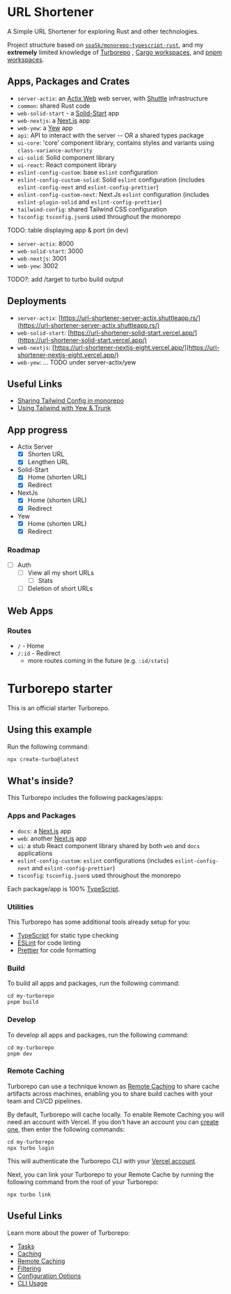 # URL Shortener

A Simple URL Shortener for exploring Rust and other technologies.

Project structure based on [`spa5k/monorepo-typescript-rust`](https://github.com/spa5k/monorepo-typescript-rust), and my **extremely**
limited knowledge of
[Turborepo](https://turbo.build/repo)
,
[Cargo workspaces](https://doc.rust-lang.org/book/ch14-03-cargo-workspaces.html),
and
[pnpm workspaces](https://pnpm.io/workspaces).

## Apps, Packages and Crates

- `server-actix`: an [Actix Web](https://actix.rs/) web server, with [Shuttle](https://www.shuttle.rs/) infrastructure
- `common`: shared Rust code
- `web-solid-start` - a [Solid-Start](https://start.solidjs.com/) app
- `web-nextjs`: a [Next.js](https://nextjs.org/) app
- `web-yew`: a [Yew](https://yew.rs/) app
- `api`: API to interact with the server -- OR a shared types package
- `ui-core`: 'core' component library, contains styles and variants using `class-variance-authority`
- `ui-solid`: Solid component library
- `ui-react`: React component library
- `eslint-config-custom`: base `eslint` configuration
- `eslint-config-custom-solid`: Solid `eslint` configuration (includes `eslint-config-next` and `eslint-config-prettier`)
- `eslint-config-custom-next`: Next.Js `eslint` configuration (includes `eslint-plugin-solid` and `eslint-config-prettier`)
- `tailwind-config`: shared Tailwind CSS configuration
- `tsconfig`: `tsconfig.json`s used throughout the monorepo

TODO: table displaying app & port (in dev)
- `server-actix`: 8000
- `web-solid-start`: 3000
- `web-nextjs`: 3001
- `web-yew`: 3002

TODO?: add /target to turbo build output

## Deployments

- `server-actix`: [https://url-shortener-server-actix.shuttleapp.rs/](https://url-shortener-server-actix.shuttleapp.rs/)
- `web-solid-start`: [https://url-shortener-solid-start.vercel.app/](https://url-shortener-solid-start.vercel.app/)
- `web-nextjs`: [https://url-shortener-nextjs-eight.vercel.app/](https://url-shortener-nextjs-eight.vercel.app/)
- `web-yew`: ... TODO under server-actix/yew

## Useful Links

- [Sharing Tailwind Config in monorepo](https://github.com/vercel/turbo/tree/main/examples/with-tailwind)
- [Using Tailwind with Yew & Trunk](https://dev.to/arctic_hen7/how-to-set-up-tailwind-css-with-yew-and-trunk-il9)

## App progress

- Actix Server
  - [x] Shorten URL
  - [x] Lengthen URL
- Solid-Start
  - [x] Home (shorten URL)
  - [x] Redirect
- NextJs
  - [x] Home (shorten URL)
  - [x] Redirect
- Yew
  - [x] Home (shorten URL)
  - [x] Redirect

### Roadmap

- [ ] Auth
  - [ ] View all my short URLs
    - [ ] Stats
  - [ ] Deletion of short URLs

## Web Apps

### Routes

- `/` - Home
- `/:id` - Redirect
  - more routes coming in the future (e.g. `:id/stats`)

# Turborepo starter

This is an official starter Turborepo.

## Using this example

Run the following command:

```sh
npx create-turbo@latest
```

## What's inside?

This Turborepo includes the following packages/apps:

### Apps and Packages

- `docs`: a [Next.js](https://nextjs.org/) app
- `web`: another [Next.js](https://nextjs.org/) app
- `ui`: a stub React component library shared by both `web` and `docs` applications
- `eslint-config-custom`: `eslint` configurations (includes `eslint-config-next` and `eslint-config-prettier`)
- `tsconfig`: `tsconfig.json`s used throughout the monorepo

Each package/app is 100% [TypeScript](https://www.typescriptlang.org/).

### Utilities

This Turborepo has some additional tools already setup for you:

- [TypeScript](https://www.typescriptlang.org/) for static type checking
- [ESLint](https://eslint.org/) for code linting
- [Prettier](https://prettier.io) for code formatting

### Build

To build all apps and packages, run the following command:

```
cd my-turborepo
pnpm build
```

### Develop

To develop all apps and packages, run the following command:

```
cd my-turborepo
pnpm dev
```

### Remote Caching

Turborepo can use a technique known as [Remote Caching](https://turbo.build/repo/docs/core-concepts/remote-caching) to share cache artifacts across machines, enabling you to share build caches with your team and CI/CD pipelines.

By default, Turborepo will cache locally. To enable Remote Caching you will need an account with Vercel. If you don't have an account you can [create one](https://vercel.com/signup), then enter the following commands:

```
cd my-turborepo
npx turbo login
```

This will authenticate the Turborepo CLI with your [Vercel account](https://vercel.com/docs/concepts/personal-accounts/overview).

Next, you can link your Turborepo to your Remote Cache by running the following command from the root of your Turborepo:

```
npx turbo link
```

## Useful Links

Learn more about the power of Turborepo:

- [Tasks](https://turbo.build/repo/docs/core-concepts/monorepos/running-tasks)
- [Caching](https://turbo.build/repo/docs/core-concepts/caching)
- [Remote Caching](https://turbo.build/repo/docs/core-concepts/remote-caching)
- [Filtering](https://turbo.build/repo/docs/core-concepts/monorepos/filtering)
- [Configuration Options](https://turbo.build/repo/docs/reference/configuration)
- [CLI Usage](https://turbo.build/repo/docs/reference/command-line-reference)
